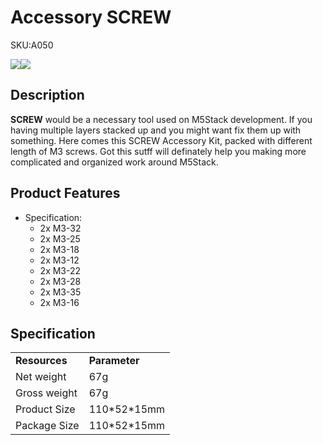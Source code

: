 
# Accessory SCREW

<el-tag effect="plain">SKU:A050</el-tag>

<div class="product_pic"><img src="assets/img/product_pics/accessory/screw/screw_p1.webp"><img src="assets/img/product_pics/accessory/screw/screw_p2.webp"></div>

## Description

**SCREW** would be a necessary tool used on M5Stack development. If you having multiple layers stacked up and you might want fix them up with something. Here comes this SCREW Accessory Kit, packed with different length of M3 screws. Got this sutff will definately help you making more complicated and organized work around M5Stack.

##  Product Features

-  Specification:
      - 2x M3-32
      - 2x M3-25
      - 2x M3-18
      - 2x M3-12
      - 2x M3-22
      - 2x M3-28
      - 2x M3-35
      - 2x M3-16


## Specification

<table>
   <tr style="font-weight:bold">
      <td>Resources</td>
      <td>Parameter</td>
   </tr>
   <tr>
      <td>Net weight</td>
      <td>67g</td>
   </tr>
   <tr>
      <td>Gross weight</td>
      <td>67g</td>
   </tr>
   <tr>
      <td>Product Size</td>
      <td>110*52*15mm</td>
   </tr>
   <tr>
      <td>Package Size</td>
      <td>110*52*15mm</td>
   </tr>
 </table>

<script>

   var purchase_link = 'https://m5stack.com/collections/m5-accessory/products/8-pcs-m3-12-18-25-32-screw-with-allen-key';

   anchor_search(purchase_link);
   scrollFunc();

</script>